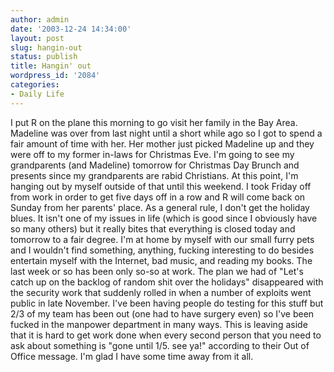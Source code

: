 ```yaml
---
author: admin
date: '2003-12-24 14:34:00'
layout: post
slug: hangin-out
status: publish
title: Hangin' out
wordpress_id: '2084'
categories:
- Daily Life
---
```


I put R on the plane this morning to go visit her family in the Bay
Area. Madeline was over from last night until a short while ago so I got
to spend a fair amount of time with her. Her mother just picked Madeline
up and they were off to my former in-laws for Christmas Eve. I'm going
to see my grandparents (and Madeline) tomorrow for Christmas Day Brunch
and presents since my grandparents are rabid Christians. At this point,
I'm hanging out by myself outside of that until this weekend. I took
Friday off from work in order to get five days off in a row and R will
come back on Sunday from her parents' place. As a general rule, I don't
get the holiday blues. It isn't one of my issues in life (which is good
since I obviously have so many others) but it really bites that
everything is closed today and tomorrow to a fair degree. I'm at home by
myself with our small furry pets and I wouldn't find something,
anything, fucking interesting to do besides entertain myself with the
Internet, bad music, and reading my books. The last week or so has been
only so-so at work. The plan we had of "Let's catch up on the backlog of
random shit over the holidays" disappeared with the security work that
suddenly rolled in when a number of exploits went public in late
November. I've been having people do testing for this stuff but 2/3 of
my team has been out (one had to have surgery even) so I've been fucked
in the manpower department in many ways. This is leaving aside that it
is hard to get work done when every second person that you need to ask
about something is "gone until 1/5. see ya!" according to their Out of
Office message. I'm glad I have some time away from it all.
